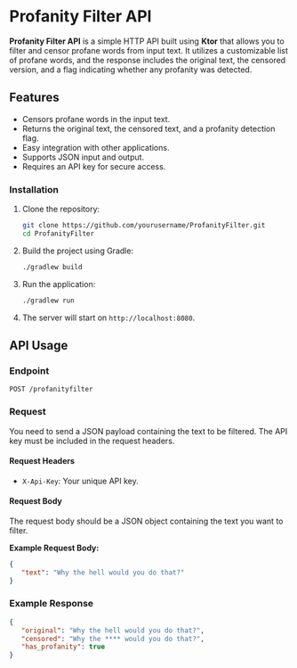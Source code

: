 # Profanity Filter API

**Profanity Filter API** is a simple HTTP API built using **Ktor** that allows you to filter and censor profane words from input text. It utilizes a customizable list of profane words, and the response includes the original text, the censored version, and a flag indicating whether any profanity was detected.

## Features

- Censors profane words in the input text.
- Returns the original text, the censored text, and a profanity detection flag.
- Easy integration with other applications.
- Supports JSON input and output.
- Requires an API key for secure access.

### Installation

1. Clone the repository:
    ```bash
    git clone https://github.com/yourusername/ProfanityFilter.git
    cd ProfanityFilter
    ```

2. Build the project using Gradle:
    ```bash
    ./gradlew build
    ```

3. Run the application:
    ```bash
    ./gradlew run
    ```

4. The server will start on `http://localhost:8080`.

## API Usage

### Endpoint

`POST /profanityfilter`

### Request

You need to send a JSON payload containing the text to be filtered. The API key must be included in the request headers.

#### Request Headers

- `X-Api-Key`: Your unique API key.

#### Request Body

The request body should be a JSON object containing the text you want to filter.

**Example Request Body:**
```json
{
   "text": "Why the hell would you do that?"
}
```

### Example Response
```json
{
   "original": "Why the hell would you do that?",
   "censored": "Why the **** would you do that?",
   "has_profanity": true
}
```


